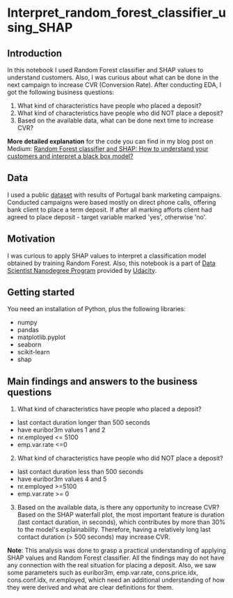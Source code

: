 # Interpret_random_forest_classifier_using_SHAP

## Introduction

In this notebook I used Random Forest classifier and SHAP values to understand customers. Also, I was curious about what can be done in the next campaign to increase CVR (Conversion Rate). After conducting EDA, I got the following business questions:
1. What kind of characteristics have people who placed a deposit?
2. What kind of characteristics have people who did NOT place a deposit?
3. Based on the available data, what can be done next time to increase CVR?

**More detailed explanation** for the code you can find in my blog post on Medium: [Random Forest classifier and SHAP: How to understand your customers and interpret a black box model?](https://medium.com/@aigerim.shopenova/random-forest-classifier-and-shap-how-to-understand-your-customers-and-interpret-a-black-box-model-6166d86820d9)

## Data
I used a public [dataset](https://www.kaggle.com/volodymyrgavrysh/bank-marketing-campaigns-dataset/data) with results of Portugal bank marketing campaigns. Conducted campaigns were based mostly on direct phone calls, offering bank client to place a term deposit. If after all marking afforts client had agreed to place deposit - target variable marked 'yes', otherwise 'no'.

## Motivation
I was curious to apply SHAP values to interpret a classification model obtained by training Random Forest. Also, this notebook is a part of [Data Scientist Nanodegree Program](https://www.udacity.com/course/data-scientist-nanodegree--nd025) provided by [Udacity](https://www.udacity.com).

## Getting started
You need an installation of Python, plus the following libraries:
* numpy
* pandas
* matplotlib.pyplot
* seaborn
* scikit-learn
* shap

## Main findings and answers to the business questions
1) What kind of characteristics have people who placed a deposit?
* last contact duration longer than 500 seconds
* have euribor3m values 1 and 2
* nr.employed <= 5100
* emp.var.rate <=0

2) What kind of characteristics have people who did NOT place a deposit?
* last contact duration less than 500 seconds
* have euribor3m values 4 and 5
* nr.employed >=5100
* emp.var.rate >= 0

3) Based on the available data, is there any opportunity to increase CVR?
Based on the SHAP waterfall plot, the most important feature is duration (last contact duration, in seconds), which contributes by more than 30% to the model's explainability. Therefore, having a relatively long last contact duration (> 500 seconds) may increase CVR.

**Note**: This analysis was done to grasp a practical understanding of applying SHAP values and Random Forest classifier. All the findings may do not have any connection with the real situation for placing a deposit. Also, we saw some parameters such as euribor3m, emp.var.rate, cons.price.idx, cons.conf.idx, nr.employed, which need an additional understanding of how they were derived and what are clear definitions for them.
